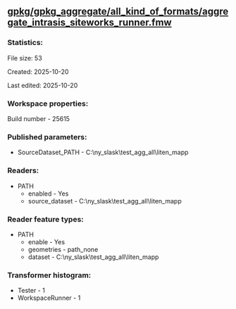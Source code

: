 ﻿## [gpkg/gpkg_aggregate/all_kind_of_formats/aggregate_intrasis_siteworks_runner.fmw](https://github.com/kicki58/kix_working_dir/blob/master/gpkg/gpkg_aggregate/all_kind_of_formats/aggregate_intrasis_siteworks_runner.fmw)

### Statistics:
File size: 53

Created: 2025-10-20

Last edited: 2025-10-20


### Workspace properties:
Build number    - 25615

### Published parameters:
*  SourceDataset_PATH    -   C:\ny_slask\test_agg_all\liten_mapp

### Readers:
*  PATH
    * enabled    -  Yes
    * source_dataset    -   C:\ny_slask\test_agg_all\liten_mapp

### Reader feature types:
*  PATH
    * enable - Yes
    * geometries - path_none
    * dataset - C:\ny_slask\test_agg_all\liten_mapp




### Transformer histogram:
*  Tester    -   1
*  WorkspaceRunner    -   1


